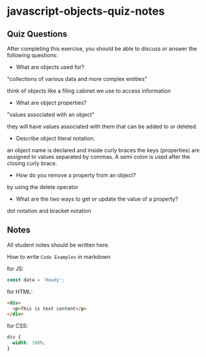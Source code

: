 # javascript-objects-quiz-notes

## Quiz Questions

After completing this exercise, you should be able to discuss or answer the following questions:

- What are objects used for?

"collections of various data and more complex entities"

think of objects like a filing cabinet we use to access information

- What are object properties?

"values associated with an object"

they will have values associated with them that can be added to or deleted.

- Describe object literal notation.

an object name is declared and inside curly braces the keys (properties) are assigned to values separated by commas. A semi colon is used after the closing curly brace.

- How do you remove a property from an object?

by using the delete operator

- What are the two ways to get or update the value of a property?

dot notation and bracket notation

## Notes

All student notes should be written here.

How to write `Code Examples` in markdown

for JS:

```javascript
const data = 'Howdy';
```

for HTML:

```html
<div>
  <p>This is text content</p>
</div>
```

for CSS:

```css
div {
  width: 100%;
}
```
